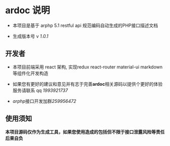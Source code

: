 # ardoc 说明
- 本项目是基于 arphp 5.1 restful api 规范编码自动生成的PHP接口描述文档

- 生成版本号 v *1.0.1*

## 开发者
- 本项目前端采用 react 架构,  实现redux react-router material-ui markdown 等组件化开发构造

- 如果您有更好的建议和意见并有志于完善**ardoc**相关源码以提供个更好的体验服务请联系 qq *1993921737*

- *arphp*接口开发加群*259956472*

## 使用须知
**本项目源码仅作为生成工具，如果您使用造成的包括但不限于接口泄露风险等责任后果自负**
